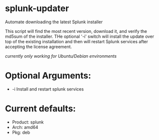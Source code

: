 # splunk-updater
Automate downloading the latest Splunk installer

This script will find the most recent version, download it, and verify the md5sum of the installer. THe optional '-i' switch will install the update over top of the existing installation and then will restart Splunk services after accepting the license agreement.


*currently only working for Ubuntu/Debian environments*

# Optional Arguments:

* -i Install and restart splunk services

# Current defaults:

* Product: splunk
* Arch: amd64
* Pkg: deb
